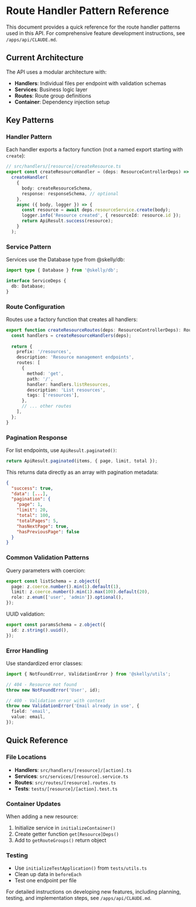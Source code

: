 # Route Handler Pattern Reference

This document provides a quick reference for the route handler patterns used in this API. For comprehensive feature development instructions, see `/apps/api/CLAUDE.md`.

## Current Architecture

The API uses a modular architecture with:
- **Handlers**: Individual files per endpoint with validation schemas
- **Services**: Business logic layer
- **Routes**: Route group definitions
- **Container**: Dependency injection setup

## Key Patterns

### Handler Pattern
Each handler exports a factory function (not a named export starting with `create`):

```typescript
// src/handlers/[resource]/createResource.ts
export const createResourceHandler = (deps: ResourceControllerDeps) =>
  createHandler(
    {
      body: createResourceSchema,
      response: responseSchema, // optional
    },
    async ({ body, logger }) => {
      const resource = await deps.resourceService.create(body);
      logger.info('Resource created', { resourceId: resource.id });
      return ApiResult.success(resource);
    }
  );
```

### Service Pattern
Services use the Database type from @skelly/db:

```typescript
import type { Database } from '@skelly/db';

interface ServiceDeps {
  db: Database;
}
```

### Route Configuration
Routes use a factory function that creates all handlers:

```typescript
export function createResourceRoutes(deps: ResourceControllerDeps): RouteGroup {
  const handlers = createResourceHandlers(deps);
  
  return {
    prefix: '/resources',
    description: 'Resource management endpoints',
    routes: [
      {
        method: 'get',
        path: '/',
        handler: handlers.listResources,
        description: 'List resources',
        tags: ['resources'],
      },
      // ... other routes
    ],
  };
}
```

### Pagination Response
For list endpoints, use `ApiResult.paginated()`:

```typescript
return ApiResult.paginated(items, { page, limit, total });
```

This returns data directly as an array with pagination metadata:
```json
{
  "success": true,
  "data": [...],
  "pagination": {
    "page": 1,
    "limit": 20,
    "total": 100,
    "totalPages": 5,
    "hasNextPage": true,
    "hasPreviousPage": false
  }
}
```

### Common Validation Patterns

Query parameters with coercion:
```typescript
export const listSchema = z.object({
  page: z.coerce.number().min(1).default(1),
  limit: z.coerce.number().min(1).max(100).default(20),
  role: z.enum(['user', 'admin']).optional(),
});
```

UUID validation:
```typescript
export const paramsSchema = z.object({
  id: z.string().uuid(),
});
```

### Error Handling
Use standardized error classes:
```typescript
import { NotFoundError, ValidationError } from '@skelly/utils';

// 404 - Resource not found
throw new NotFoundError('User', id);

// 400 - Validation error with context
throw new ValidationError('Email already in use', {
  field: 'email',
  value: email,
});
```

## Quick Reference

### File Locations
- **Handlers**: `src/handlers/[resource]/[action].ts`
- **Services**: `src/services/[resource].service.ts`
- **Routes**: `src/routes/[resource].routes.ts`
- **Tests**: `tests/[resource]/[action].test.ts`

### Container Updates
When adding a new resource:
1. Initialize service in `initializeContainer()`
2. Create getter function `get[Resource]Deps()`
3. Add to `getRouteGroups()` return object

### Testing
- Use `initializeTestApplication()` from `tests/utils.ts`
- Clean up data in `beforeEach`
- Test one endpoint per file

For detailed instructions on developing new features, including planning, testing, and implementation steps, see `/apps/api/CLAUDE.md`.